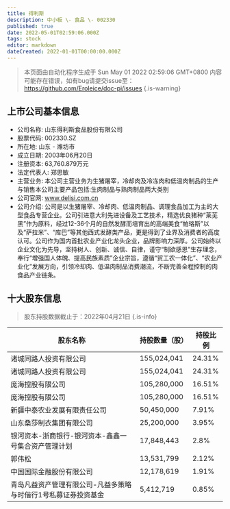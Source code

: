 ```yaml
---
title: 得利斯
description: 中小板 \- 食品 \- 002330
published: true
date: 2022-05-01T02:59:06.000Z
tags: stock
editor: markdown
dateCreated: 2022-01-01T00:00:00.000Z
---
```


> 本页面由自动化程序生成于 Sun May 01 2022 02:59:06 GMT+0800
> 内容可能存在错误，如有bug请提交issue至：https://github.com/Eroleice/doc-pi/issues
{.is-warning}

## 上市公司基本信息
- 公司名称: 山东得利斯食品股份有限公司
- 股票代码: 002330.SZ
- 所在地: 山东 - 潍坊市
- 成立日期: 2003年06月20日
- 注册资本: 63,760.879万元
- 法定代表人: 郑思敏
- 主营业务: 本公司主营业务为生猪屠宰，冷却肉及冷冻肉和低温肉制品的生产与销售本公司主要产品包括:生肉制品与熟肉制品两大类别
- 公司官网: www.delisi.com.cn
- 公司介绍: 公司是以生猪屠宰、冷却肉、低温肉制品、调理食品加工为主的大型食品专营企业。公司引进意大利先进设备及工艺技术，精选优良猪种“莱芜黑”作为原料，经过12-36个月的自然发酵而培育出的高端美食“帕珞斯”以及“萨拉米”、“库巴”等其他西式发酵类产品，更是得到了业界及消费者的高度认可。公司作为国内首批农业产业化龙头企业，品牌影响力深厚。公司始终以企业文化为先导，坚持树人、创新、诚信、自律，谨守“制欲感恩”生存理念，奉行“增强国人体魄、提高民族素质”企业宗旨，遵循“贸工农一体化”、“农业产业化”发展方向，引领冷却肉、低温肉制品消费潮流，不断完善全程控制的肉食品产业链条。


## 十大股东信息
> 股东持股数据截止于：2022年04月21日
{.is-info}

| 股东名称 | 持股数量（股） | 持股比例 |
| --- | --- | --- |
| 诸城同路人投资有限公司 | 155,024,041 | 24.31% |
| 诸城同路人投资有限公司 | 155,024,041 | 24.31% |
| 庞海控股有限公司 | 105,280,000 | 16.51% |
| 庞海控股有限公司 | 105,280,000 | 16.51% |
| 新疆中泰农业发展有限责任公司 | 50,450,000 | 7.91% |
| 山东桑莎制衣集团有限公司 | 25,200,000 | 3.95% |
| 银河资本-浙商银行-银河资本-鑫鑫一号集合资产管理计划 | 17,848,443 | 2.8% |
| 郭伟松 | 13,531,799 | 2.12% |
| 中国国际金融股份有限公司 | 12,178,619 | 1.91% |
| 青岛凡益资产管理有限公司-凡益多策略与时偕行1号私募证券投资基金 | 5,412,719 | 0.85% |




